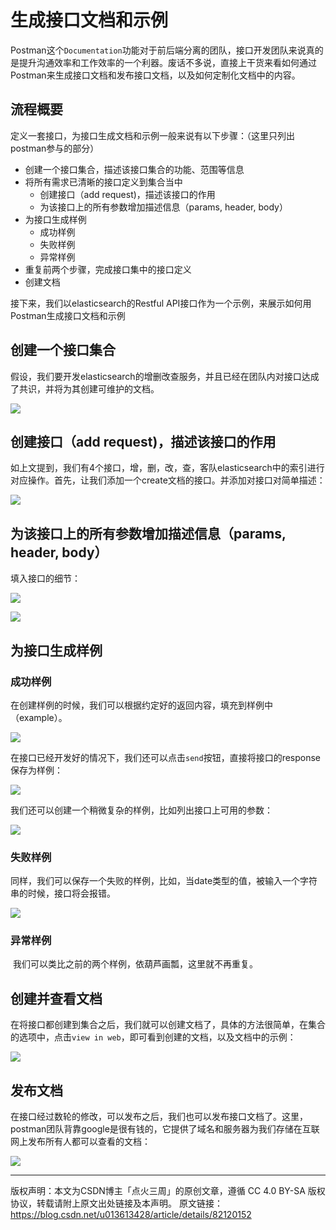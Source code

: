 # 生成接口文档和示例

​		Postman这个`Documentation`功能对于前后端分离的团队，接口开发团队来说真的是提升沟通效率和工作效率的一个利器。废话不多说，直接上干货来看如何通过Postman来生成接口文档和发布接口文档，以及如何定制化文档中的内容。

## 流程概要

​		定义一套接口，为接口生成文档和示例一般来说有以下步骤：（这里只列出postman参与的部分）

- 创建一个接口集合，描述该接口集合的功能、范围等信息
- 将所有需求已清晰的接口定义到集合当中 
  - 创建接口（add request)，描述该接口的作用
  - 为该接口上的所有参数增加描述信息（params, header, body）
- 为接口生成样例 
  - 成功样例
  - 失败样例
  - 异常样例
- 重复前两个步骤，完成接口集中的接口定义
- 创建文档

接下来，我们以elasticsearch的Restful API接口作为一个示例，来展示如何用Postman生成接口文档和示例

## 创建一个接口集合

​		假设，我们要开发elasticsearch的增删改查服务，并且已经在团队内对接口达成了共识，并将为其创建可维护的文档。

![](.\img\20180827175246170.png)

## 创建接口（add request)，描述该接口的作用

​		如上文提到，我们有4个接口，增，删，改，查，客队elasticsearch中的索引进行对应操作。首先，让我们添加一个create文档的接口。并添加对接口对简单描述：

![](.\img\20180827175918246.png)

## 为该接口上的所有参数增加描述信息（params, header, body）

填入接口的细节：

![](.\img\20180827180521915.png)

![](.\img\20180827180531128.png)

## 为接口生成样例

### 成功样例

​		在创建样例的时候，我们可以根据约定好的返回内容，填充到样例中（example）。

![](.\img\20180827210441263.gif)

在接口已经开发好的情况下，我们还可以点击`send`按钮，直接将接口的response保存为样例：

![](.\img\20180827210934223.gif)

我们还可以创建一个稍微复杂的样例，比如列出接口上可用的参数：

![](.\img\20180827220259929.png)

### 失败样例

同样，我们可以保存一个失败的样例，比如，当date类型的值，被输入一个字符串的时候，接口将会报错。

![](.\img\20180827211549570.gif)

### 异常样例

​		我们可以类比之前的两个样例，依葫芦画瓢，这里就不再重复。

## 创建并查看文档

​		在将接口都创建到集合之后，我们就可以创建文档了，具体的方法很简单，在集合的选项中，点击`view in web`，即可看到创建的文档，以及文档中的示例：

![](.\img\2018082722105368.gif)

## 发布文档

​		在接口经过数轮的修改，可以发布之后，我们也可以发布接口文档了。这里，postman团队背靠google是很有钱的，它提供了域名和服务器为我们存储在互联网上发布所有人都可以查看的文档：

![](.\img\20180827221746919.gif)







------------------------------------------------
版权声明：本文为CSDN博主「点火三周」的原创文章，遵循 CC 4.0 BY-SA 版权协议，转载请附上原文出处链接及本声明。
原文链接：https://blog.csdn.net/u013613428/article/details/82120152